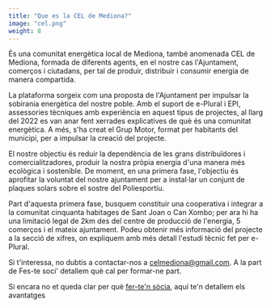 ```yaml
---
title: "Que es la CEL de Mediona?"
image: "cel.png"
weight: 8
---
```


És una comunitat energètica local de Mediona, també anomenada CEL de Mediona, formada de diferents agents, en el nostre cas l'Ajuntament, comerços i ciutadans, per tal de produir, distribuir i consumir energia de manera compartida.

La plataforma sorgeix com una proposta de l'Ajuntament per impulsar la sobirania energètica del nostre poble. Amb el suport de e-Plural i EPI, assessories tècniques amb experiència en aquest tipus de projectes, al llarg del 2022 es van anar fent xerrades explicatives de què és una comunitat energètica. A més, s'ha creat el Grup Motor, format per habitants del municipi, per a impulsar la creació del projecte.

El nostre objectiu és reduir la dependència de les grans distribuïdores i comercialitzadores, produir la nostra pròpia energia d'una manera més ecològica i sostenible. De moment, en una primera fase, l'objectiu és aprofitar la voluntat del nostre ajuntament per a instal·lar un conjunt de plaques solars sobre el sostre del Poliesportiu.

Part d'aquesta primera fase, busquem constituir una cooperativa i integrar a la comunitat cinquanta habitages de Sant Joan o Can Xombo; per ara hi ha una limitació legal de 2km des del centre de producció de l'energia, 5 comerços i el mateix ajuntament. Podeu obtenir més informació del projecte a la secció de xifres, on expliquem amb més detall l'estudi tècnic fet per e-Plural.

Si t'interessa, no dubtis a contactar-nos a [celmediona@gmail.com](mailto:cel.mediona@gmail.com). A la part de Fes-te soci' detallem què cal per formar-ne part.

Si encara no et queda clar per què [fer-te'n sòcia](https://rvug190d677.typeform.com/to/n8sbAOY5), aquí te'n detallem els avantatges